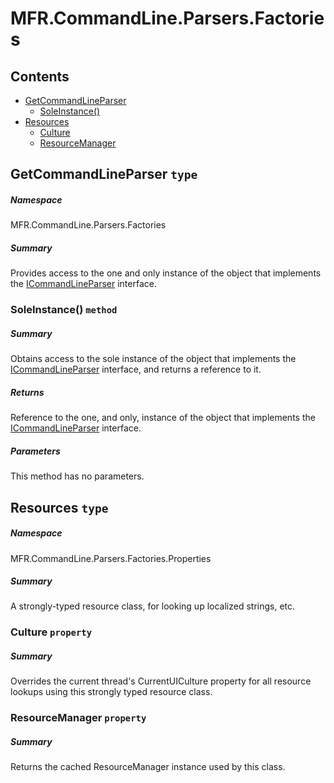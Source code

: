 <a name='assembly'></a>
# MFR.CommandLine.Parsers.Factories

## Contents

- [GetCommandLineParser](#T-MFR-CommandLine-Parsers-Factories-GetCommandLineParser 'MFR.CommandLine.Parsers.Factories.GetCommandLineParser')
  - [SoleInstance()](#M-MFR-CommandLine-Parsers-Factories-GetCommandLineParser-SoleInstance 'MFR.CommandLine.Parsers.Factories.GetCommandLineParser.SoleInstance')
- [Resources](#T-MFR-CommandLine-Parsers-Factories-Properties-Resources 'MFR.CommandLine.Parsers.Factories.Properties.Resources')
  - [Culture](#P-MFR-CommandLine-Parsers-Factories-Properties-Resources-Culture 'MFR.CommandLine.Parsers.Factories.Properties.Resources.Culture')
  - [ResourceManager](#P-MFR-CommandLine-Parsers-Factories-Properties-Resources-ResourceManager 'MFR.CommandLine.Parsers.Factories.Properties.Resources.ResourceManager')

<a name='T-MFR-CommandLine-Parsers-Factories-GetCommandLineParser'></a>
## GetCommandLineParser `type`

##### Namespace

MFR.CommandLine.Parsers.Factories

##### Summary

Provides access to the one and only instance of the object that implements the [ICommandLineParser](#T-MFR-CommandLine-Parsers-Interfaces-ICommandLineParser 'MFR.CommandLine.Parsers.Interfaces.ICommandLineParser') interface.

<a name='M-MFR-CommandLine-Parsers-Factories-GetCommandLineParser-SoleInstance'></a>
### SoleInstance() `method`

##### Summary

Obtains access to the sole instance of the object that implements the [ICommandLineParser](#T-MFR-CommandLine-Parsers-Interfaces-ICommandLineParser 'MFR.CommandLine.Parsers.Interfaces.ICommandLineParser') interface, and returns a reference to it.

##### Returns

Reference to the one, and only, instance of the object that implements the [ICommandLineParser](#T-MFR-CommandLine-Parsers-Interfaces-ICommandLineParser 'MFR.CommandLine.Parsers.Interfaces.ICommandLineParser') interface.

##### Parameters

This method has no parameters.

<a name='T-MFR-CommandLine-Parsers-Factories-Properties-Resources'></a>
## Resources `type`

##### Namespace

MFR.CommandLine.Parsers.Factories.Properties

##### Summary

A strongly-typed resource class, for looking up localized strings, etc.

<a name='P-MFR-CommandLine-Parsers-Factories-Properties-Resources-Culture'></a>
### Culture `property`

##### Summary

Overrides the current thread's CurrentUICulture property for all
  resource lookups using this strongly typed resource class.

<a name='P-MFR-CommandLine-Parsers-Factories-Properties-Resources-ResourceManager'></a>
### ResourceManager `property`

##### Summary

Returns the cached ResourceManager instance used by this class.
